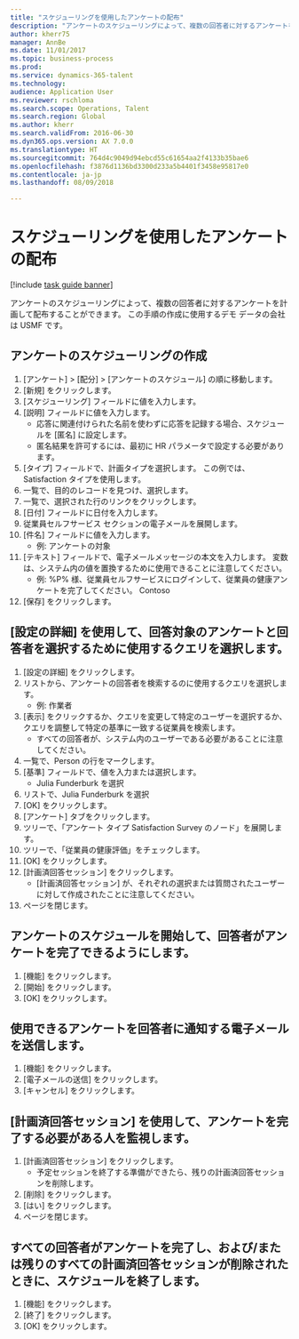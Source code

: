 ```yaml
--- 
title: "スケジューリングを使用したアンケートの配布"
description: "アンケートのスケジューリングによって、複数の回答者に対するアンケートを計画して配布することができます。"
author: kherr75
manager: AnnBe
ms.date: 11/01/2017
ms.topic: business-process
ms.prod: 
ms.service: dynamics-365-talent
ms.technology: 
audience: Application User
ms.reviewer: rschloma
ms.search.scope: Operations, Talent
ms.search.region: Global
ms.author: kherr
ms.search.validFrom: 2016-06-30
ms.dyn365.ops.version: AX 7.0.0
ms.translationtype: HT
ms.sourcegitcommit: 764d4c9049d94ebcd55c61654aa2f4133b35bae6
ms.openlocfilehash: f3876d1136bd3300d233a5b4401f3458e95817e0
ms.contentlocale: ja-jp
ms.lasthandoff: 08/09/2018

---
```

# <a name="distribute-questionnaires-by-using-scheduling"></a>スケジューリングを使用したアンケートの配布

[!include [task guide banner](../../includes/task-guide-banner.md)]

アンケートのスケジューリングによって、複数の回答者に対するアンケートを計画して配布することができます。 この手順の作成に使用するデモ データの会社は USMF です。


## <a name="create-a-questionnaire-schedule"></a>アンケートのスケジューリングの作成
1. [アンケート] > [配分] > [アンケートのスケジュール] の順に移動します。
2. [新規] をクリックします。
3. [スケジューリング] フィールドに値を入力します。
4. [説明] フィールドに値を入力します。
    * 応答に関連付けられた名前を使わずに応答を記録する場合、スケジュールを [匿名] に設定します。  
    * 匿名結果を許可するには、最初に HR パラメータで設定する必要があります。  
5. [タイプ] フィールドで、計画タイプを選択します。  この例では、Satisfaction タイプを使用します。
6. 一覧で、目的のレコードを見つけ、選択します。
7. 一覧で、選択された行のリンクをクリックします。
8. [日付] フィールドに日付を入力します。
9. 従業員セルフサービス セクションの電子メールを展開します。
10. [件名] フィールドに値を入力します。
    * 例: アンケートの対象  
11. [テキスト] フィールドで、電子メールメッセージの本文を入力します。 変数は、システム内の値を置換するために使用できることに注意してください。
    * 例:   %P% 様、従業員セルフサービスにログインして、従業員の健康アンケートを完了してください。  Contoso  
12. [保存] をクリックします。

## <a name="use-the-setup-details-to-select-the-questionnaires-to-be-answered-as-well-as-any-queries-to-use-to-select-respondents"></a>[設定の詳細] を使用して、回答対象のアンケートと回答者を選択するために使用するクエリを選択します。
1. [設定の詳細] をクリックします。
2. リストから、アンケートの回答者を検索するのに使用するクエリを選択します。
    * 例: 作業者  
3. [表示] をクリックするか、クエリを変更して特定のユーザーを選択するか、クエリを調整して特定の基準に一致する従業員を検索します。
    * すべての回答者が、システム内のユーザーである必要があることに注意してください。  
4. 一覧で、Person の行をマークします。
5. [基準] フィールドで、値を入力または選択します。
    * Julia Funderburk を選択  
6. リストで、Julia Funderburk を選択
7. [OK] をクリックします。
8. [アンケート] タブをクリックします。
9. ツリーで、「アンケート タイプ Satisfaction Survey のノード」を展開します。
10. ツリーで、「従業員の健康評価」をチェックします。
11. [OK] をクリックします。
12. [計画済回答セッション] をクリックします。
    * [計画済回答セッション] が、それぞれの選択または質問されたユーザーに対して作成されたことに注意してください。  
13. ページを閉じます。

## <a name="start-the-questionnaire-schedule-in-order-to-make-the-questionnaire-available-for-respondents-to-complete"></a>アンケートのスケジュールを開始して、回答者がアンケートを完了できるようにします。
1. [機能] をクリックします。
2. [開始] をクリックします。
3. [OK] をクリックします。

## <a name="send-the-email-to-inform-respondents-of-the-available-questionnaire"></a>使用できるアンケートを回答者に通知する電子メールを送信します。
1. [機能] をクリックします。
2. [電子メールの送信] をクリックします。
3. [キャンセル] をクリックします。

## <a name="use-planned-answer-sessions-to-monitor-who-needs-to-complete-the-questionnaire"></a>[計画済回答セッション] を使用して、アンケートを完了する必要がある人を監視します。
1. [計画済回答セッション] をクリックします。
    * 予定セッションを終了する準備ができたら、残りの計画済回答セッションを削除します。  
2. [削除] をクリックします。
3. [はい] をクリックします。
4. ページを閉じます。

## <a name="end-the-schedule-when-all-respondents-have-completed-the-questionnaire-andor-all-remaining-planned-answer-sessions-have-been-deleted"></a>すべての回答者がアンケートを完了し、および/または残りのすべての計画済回答セッションが削除されたときに、スケジュールを終了します。
1. [機能] をクリックします。
2. [終了] をクリックします。
3. [OK] をクリックします。


